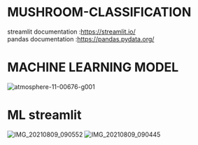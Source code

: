 # MUSHROOM-CLASSIFICATION

streamlit documentation :https://streamlit.io/<br>
pandas documentation :https://pandas.pydata.org/

# MACHINE LEARNING MODEL

![atmosphere-11-00676-g001](https://user-images.githubusercontent.com/47810389/131773168-b0dd7c6c-cab0-4422-bbdf-c3e50c359d48.png)

# ML streamlit
![IMG_20210809_090552](https://user-images.githubusercontent.com/47810389/128658018-d19ec549-e186-4662-b147-ae46edd4e6c6.png)
![IMG_20210809_090445](https://user-images.githubusercontent.com/47810389/128658024-d64876c2-44f1-4310-8c5f-1b9d2981579b.png)
